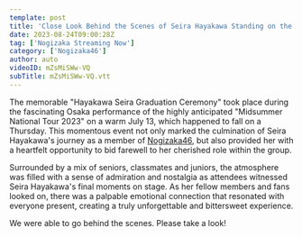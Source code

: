 ```yaml
---
template: post
title: 'Close Look Behind the Scenes of Seira Hayakawa Standing on the Last Stage'
date: 2023-08-24T09:00:28Z
tag: ['Nogizaka Streaming Now']
category: ['Nogizaka46']
author: auto 
videoID: mZsMiSWw-VQ
subTitle: mZsMiSWw-VQ.vtt
---
```

The memorable "Hayakawa Seira Graduation Ceremony" took place during the fascinating Osaka performance of the highly anticipated "Midsummer National Tour 2023" on a warm July 13, which happened to fall on a Thursday. This momentous event not only marked the culmination of Seira Hayakawa's journey as a member of [Nogizaka46](https://www.jpopsub.com/artist/nogizaka46/), but also provided her with a heartfelt opportunity to bid farewell to her cherished role within the group. 

Surrounded by a mix of seniors, classmates and juniors, the atmosphere was filled with a sense of admiration and nostalgia as attendees witnessed Seira Hayakawa's final moments on stage. As her fellow members and fans looked on, there was a palpable emotional connection that resonated with everyone present, creating a truly unforgettable and bittersweet experience.

We were able to go behind the scenes. Please take a look!